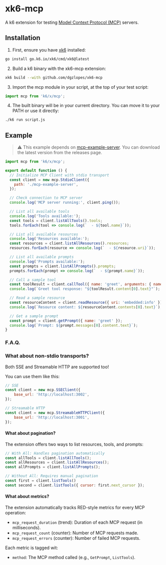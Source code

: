 # xk6-mcp

A k6 extension for testing [Model Context Protocol (MCP)](https://modelcontextprotocol.io/introduction) servers.

## Installation

1. First, ensure you have [xk6](https://github.com/grafana/xk6) installed:
```bash
go install go.k6.io/xk6/cmd/xk6@latest
```

2. Build a k6 binary with the xk6-mcp extension:
```bash
xk6 build --with github.com/dgzlopes/xk6-mcp
```

3. Import the mcp module in your script, at the top of your test script:
```javascript
import mcp from 'k6/x/mcp';
```

4. The built binary will be in your current directory. You can move it to your PATH or use it directly:
```bash
./k6 run script.js
```

## Example

> ⚠️ This example depends on [mcp-example-server](https://github.com/dgzlopes/mcp-example-server). 
> You can download the latest version from the releases page.

```javascript
import mcp from 'k6/x/mcp';

export default function () {
  // Initialize MCP Client with stdio transport
  const client = new mcp.StdioClient({
    path: './mcp-example-server',
  });

  // Check connection to MCP server
  console.log('MCP server running:', client.ping());

  // List all available tools
  console.log('Tools available:');
  const tools = client.listAllTools().tools;
  tools.forEach(tool => console.log(`  - ${tool.name}`));

  // List all available resources
  console.log('Resources available:');
  const resources = client.listAllResources().resources;
  resources.forEach(resource => console.log(`  - ${resource.uri}`));

  // List all available prompts
  console.log('Prompts available:');
  const prompts = client.listAllPrompts().prompts;
  prompts.forEach(prompt => console.log(`  - ${prompt.name}`));

  // Call a sample tool
  const toolResult = client.callTool({ name: 'greet', arguments: { name: 'Grafana k6' } });
  console.log(`Greet tool response: "${toolResult.content[0].text}"`);

  // Read a sample resource
  const resourceContent = client.readResource({ uri: 'embedded:info' });
  console.log(`Resource content: ${resourceContent.contents[0].text}`);

  // Get a sample prompt
  const prompt = client.getPrompt({ name: 'greet' });
  console.log(`Prompt: ${prompt.messages[0].content.text}`);
}
```

### F.A.Q.

### What about non-stdio transports?

Both SSE and Streamable HTTP are supported too! 

You can use them like this:

```javascript
// SSE
const client = new mcp.SSEClient({
    base_url: 'http://localhost:3002',
});

// Streamable HTTP
const client = new mcp.StreamableHTTPClient({
    base_url: 'http://localhost:3001',
});
```

#### What about pagination?

The extension offers two ways to list resources, tools, and prompts:

```javascript
// With All: Handles pagination automatically
const allTools = client.listAllTools();
const allResources = client.listAllResources();
const allPrompts = client.listAllPrompts();

// Without All: Requires manual pagination
const first = client.listTools()
const second = client.listTools({ cursor: first.next_cursor });
```

#### What about metrics?

The extension automatically tracks RED-style metrics for every MCP operation:

- `mcp_request_duration` (trend): Duration of each MCP request (in milliseconds).
- `mcp_request_count` (counter): Number of MCP requests made.
- `mcp_request_errors` (counter): Number of failed MCP requests.

Each metric is tagged wit:
- `method`: The MCP method called (e.g., `GetPrompt`, `ListTools`).